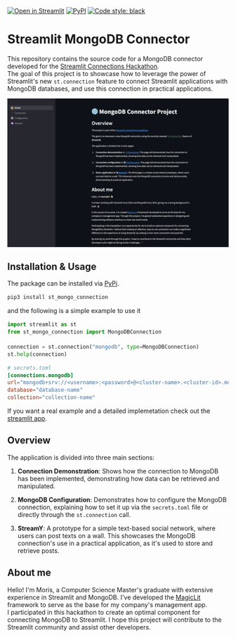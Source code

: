 [![Open in Streamlit](https://static.streamlit.io/badges/streamlit_badge_red.svg)](https://mongo-connector.streamlit.app)
[![PyPI](https://img.shields.io/pypi/v/st-mongo-connection?color=green)](https://pypi.org/project/st-mongo-connection/)
[![Code style: black](https://img.shields.io/badge/code%20style-black-000000.svg)](https://github.com/psf/black)

# Streamlit MongoDB Connector

This repository contains the source code for a MongoDB connector developed for the [Streamlit Connections Hackathon](https://discuss.streamlit.io/t/connections-hackathon).  
The goal of this project is to showcase how to leverage the power of Streamlit's new `st.connection` feature to connect Streamlit applications with MongoDB databases, and use this connection in practical applications.

[<img src="src/media/app.png" >](https://mongo-connector.streamlit.app/)

## Installation & Usage

The package can be installed via [PyPi](https://pypi.org/project/st-mongo-connection/).
```bash
pip3 install st_mongo_connection
```
and the following is a simple example to use it
```python
import streamlit as st
from st_mongo_connection import MongoDBConnection

connection = st.connection("mongodb", type=MongoDBConnection)
st.help(connection)
```
```toml
# secrets.toml
[connections.mongodb]
url="mongodb+srv://<username>:<password>@<cluster-name>.<cluster-id>.mongodb.net"
database="database-name"
collection="collection-name"
```
If you want a real example and a detailed implemetation check out the [streamlit app](https://mongo-connector.streamlit.app).

## Overview

The application is divided into three main sections:

1. **Connection Demonstration**: Shows how the connection to MongoDB has been implemented, demonstrating how data can be retrieved and manipulated.

2. **MongoDB Configuration**: Demonstrates how to configure the MongoDB connection, explaining how to set it up via the `secrets.toml` file or directly through the `st.connection` call.

3. **StreamY**: A prototype for a simple text-based social network, where users can post texts on a wall. This showcases the MongoDB connection's use in a practical application, as it's used to store and retrieve posts.


## About me
Hello! I'm Moris, a Computer Science Master's graduate with extensive experience in Streamlit and MongoDB. I've developed the [MagicLit](https://magiclit.streamlit.app) framework to serve as the base for my company's management app.  
I participated in this hackathon to create an optimal component for connecting MongoDB to Streamlit. I hope this project will contribute to the Streamlit community and assist other developers.
